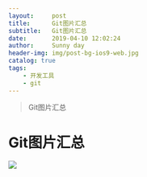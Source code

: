 ```yaml
---
layout:     post
title:      Git图片汇总
subtitle:   Git图片汇总
date:       2019-04-10 12:02:24
author:     Sunny day
header-img: img/post-bg-ios9-web.jpg
catalog: true
tags:
    - 开发工具
    - git
---
```


>Git图片汇总

# Git图片汇总


![](https://img-blog.csdnimg.cn/20190131160946114.png?x-oss-process=image/watermark,type_ZmFuZ3poZW5naGVpdGk,shadow_10,text_aHR0cHM6Ly9ibG9nLmNzZG4ubmV0L0RvdGUycg==,size_16,color_FFFFFF,t_70)

